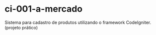 # ci-001-a-mercado
Sistema para cadastro de produtos utilizando o framework CodeIgniter. (projeto prático)
